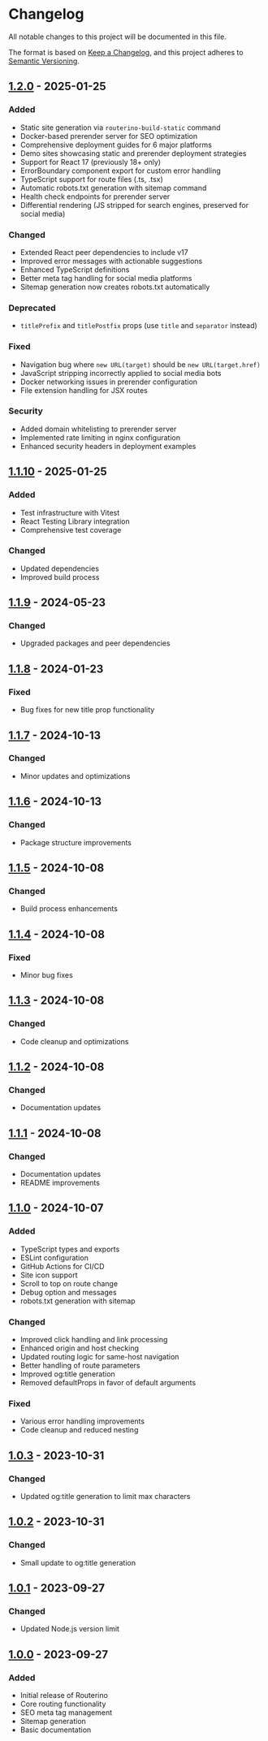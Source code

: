 # Changelog

All notable changes to this project will be documented in this file.

The format is based on [Keep a Changelog](https://keepachangelog.com/en/1.0.0/),
and this project adheres to [Semantic Versioning](https://semver.org/spec/v2.0.0.html).

## [1.2.0] - 2025-01-25

### Added
- Static site generation via `routerino-build-static` command
- Docker-based prerender server for SEO optimization
- Comprehensive deployment guides for 6 major platforms
- Demo sites showcasing static and prerender deployment strategies
- Support for React 17 (previously 18+ only)
- ErrorBoundary component export for custom error handling
- TypeScript support for route files (.ts, .tsx)
- Automatic robots.txt generation with sitemap command
- Health check endpoints for prerender server
- Differential rendering (JS stripped for search engines, preserved for social media)

### Changed
- Extended React peer dependencies to include v17
- Improved error messages with actionable suggestions
- Enhanced TypeScript definitions
- Better meta tag handling for social media platforms
- Sitemap generation now creates robots.txt automatically

### Deprecated
- `titlePrefix` and `titlePostfix` props (use `title` and `separator` instead)

### Fixed
- Navigation bug where `new URL(target)` should be `new URL(target.href)`
- JavaScript stripping incorrectly applied to social media bots
- Docker networking issues in prerender configuration
- File extension handling for JSX routes

### Security
- Added domain whitelisting to prerender server
- Implemented rate limiting in nginx configuration
- Enhanced security headers in deployment examples

## [1.1.10] - 2025-01-25

### Added
- Test infrastructure with Vitest
- React Testing Library integration
- Comprehensive test coverage

### Changed
- Updated dependencies
- Improved build process

## [1.1.9] - 2024-05-23

### Changed
- Upgraded packages and peer dependencies

## [1.1.8] - 2024-01-23

### Fixed
- Bug fixes for new title prop functionality

## [1.1.7] - 2024-10-13

### Changed
- Minor updates and optimizations

## [1.1.6] - 2024-10-13

### Changed
- Package structure improvements

## [1.1.5] - 2024-10-08

### Changed
- Build process enhancements

## [1.1.4] - 2024-10-08

### Fixed
- Minor bug fixes

## [1.1.3] - 2024-10-08

### Changed
- Code cleanup and optimizations

## [1.1.2] - 2024-10-08

### Changed
- Documentation updates

## [1.1.1] - 2024-10-08

### Changed
- Documentation updates
- README improvements

## [1.1.0] - 2024-10-07

### Added
- TypeScript types and exports
- ESLint configuration
- GitHub Actions for CI/CD
- Site icon support
- Scroll to top on route change
- Debug option and messages
- robots.txt generation with sitemap

### Changed
- Improved click handling and link processing
- Enhanced origin and host checking
- Updated routing logic for same-host navigation
- Better handling of route parameters
- Improved og:title generation
- Removed defaultProps in favor of default arguments

### Fixed
- Various error handling improvements
- Code cleanup and reduced nesting

## [1.0.3] - 2023-10-31

### Changed
- Updated og:title generation to limit max characters

## [1.0.2] - 2023-10-31

### Changed
- Small update to og:title generation

## [1.0.1] - 2023-09-27

### Changed
- Updated Node.js version limit

## [1.0.0] - 2023-09-27

### Added
- Initial release of Routerino
- Core routing functionality
- SEO meta tag management
- Sitemap generation
- Basic documentation

[1.2.0]: https://github.com/nerds-with-keyboards/routerino/compare/v1.1.10...v1.2.0
[1.1.10]: https://github.com/nerds-with-keyboards/routerino/compare/v1.1.9...v1.1.10
[1.1.9]: https://github.com/nerds-with-keyboards/routerino/compare/v1.1.8...v1.1.9
[1.1.8]: https://github.com/nerds-with-keyboards/routerino/compare/v1.1.7...v1.1.8
[1.1.7]: https://github.com/nerds-with-keyboards/routerino/compare/v1.1.6...v1.1.7
[1.1.6]: https://github.com/nerds-with-keyboards/routerino/compare/v1.1.5...v1.1.6
[1.1.5]: https://github.com/nerds-with-keyboards/routerino/compare/v1.1.4...v1.1.5
[1.1.4]: https://github.com/nerds-with-keyboards/routerino/compare/v1.1.3...v1.1.4
[1.1.3]: https://github.com/nerds-with-keyboards/routerino/compare/v1.1.2...v1.1.3
[1.1.2]: https://github.com/nerds-with-keyboards/routerino/compare/v1.1.1...v1.1.2
[1.1.1]: https://github.com/nerds-with-keyboards/routerino/compare/v1.1.0...v1.1.1
[1.1.0]: https://github.com/nerds-with-keyboards/routerino/compare/v1.0.3...v1.1.0
[1.0.3]: https://github.com/nerds-with-keyboards/routerino/compare/v1.0.2...v1.0.3
[1.0.2]: https://github.com/nerds-with-keyboards/routerino/compare/v1.0.1...v1.0.2
[1.0.1]: https://github.com/nerds-with-keyboards/routerino/compare/v1.0.0...v1.0.1
[1.0.0]: https://github.com/nerds-with-keyboards/routerino/releases/tag/v1.0.0